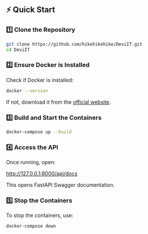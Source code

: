 ## ⚡ Quick Start

### 1️⃣ Clone the Repository
```bash
git clone https://github.com/hikehikehike/DeviIT.git
cd DeviIT
```

### 2️⃣ Ensure Docker is Installed
Check if Docker is installed:
```bash
docker --version
```
If not, download it from the [official website](https://www.docker.com/).

### 3️⃣ Build and Start the Containers

```bash
docker-compose up --build
```

### 4️⃣ Access the API
Once running, open:

http://127.0.0.1:8000/api/docs

This opens FastAPI Swagger documentation.

### 5️⃣ Stop the Containers
To stop the containers, use:

```bash
docker-compose down
```
